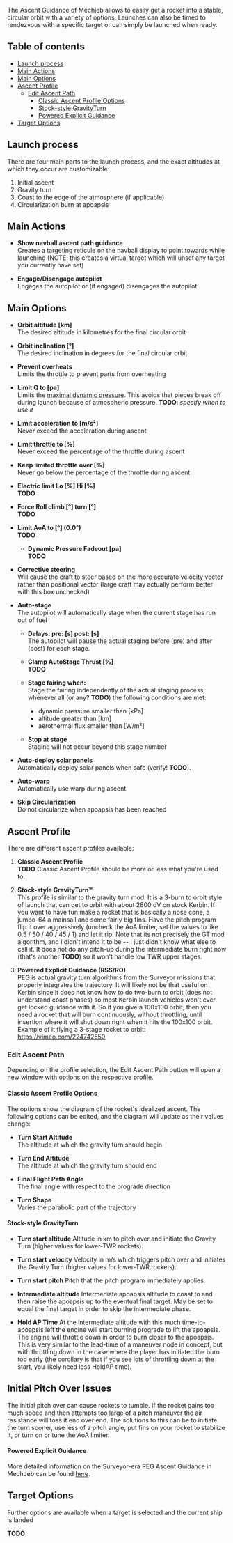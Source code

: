 

The Ascent Guidance of Mechjeb allows to easily get a rocket into a stable,
circular orbit with a variety of options. Launches can also be timed to
rendezvous with a specific target or can simply be launched when ready.

Table of contents
-----------------
- [Launch process](#launch-process)
- [Main Actions](#main-actions)
- [Main Options](#main-options)
- [Ascent Profile](#ascent-profile)
  * [Edit Ascent Path](#edit-ascent-path)
    + [Classic Ascent Profile Options](#classic-ascent-profile-options)
    + [Stock-style GravityTurn](#stock-style-gravityturn)
    + [Powered Explicit Guidance](#powered-explicit-guidance)
- [Target Options](#target-options)

Launch process
--------------

There are four main parts to the launch process, and the exact altitudes
at which they occur are customizable:

1. Initial ascent
2. Gravity turn
3. Coast to the edge of the atmosphere (if applicable)
4. Circularization burn at apoapsis

Main Actions
------------

-   **Show navball ascent path guidance**    
    Creates a targeting reticule on the navball display to point towards while
    launching (NOTE: this creates a virtual target which will unset any target
    you currently have set)

-   **Engage/Disengage autopilot**    
    Engages the autopilot or (if engaged)
    disengages the autopilot

Main Options
------------

-   **Orbit altitude [km]**    
    The desired altitude in kilometres for the
    final circular orbit

-   **Orbit inclination [°]**    
    The desired inclination in degrees for the final
    circular orbit

-   **Prevent overheats**    
    Limits the throttle to prevent parts from
    overheating

-   **Limit Q to [pa]**  
    Limits the [maximal dynamic pressure](https://en.wikipedia.org/wiki/Max_Q).
    This avoids that pieces break off during launch because of atmospheric
    pressure.
    **TODO**: *specify when to use it*

-   **Limit acceleration to [m/s²]**  
    Never exceed the acceleration during ascent

-   **Limit throttle to [%]**  
    Never exceed the percentage of the throttle during ascent
    
-   **Keep limited throttle over [%]**  
    Never go below the percentage of the throttle during ascent
    
-   **Electric limit Lo [%] Hi [%]**  
    **TODO**
    
-   **Force Roll climb [°] turn [°]**  
    **TODO**

-   **Limit AoA to [°] (0.0°)**  
    **TODO**
    -   **Dynamic Pressure Fadeout [pa]**  
        **TODO**

-   **Corrective steering**    
    Will cause the craft to steer based on the more accurate velocity vector
    rather than positional vector (large craft may actually perform better with
    this box unchecked)

-   **Auto-stage**    
    The autopilot will automatically stage when the current stage has run out of
    fuel
    
    - **Delays: pre: [s] post: [s]**    
      The autopilot will pause the actual staging before (pre) and after (post)
      for each stage.
      
    - **Clamp AutoStage Thrust [%]**    
      **TODO**

    - **Stage fairing when:**    
      Stage the fairing independently of the actual staging process, whenever
      all (or any? **TODO**) the following conditions are met:
      - dynamic pressure smaller than [kPa]
      - altitude greater than [km]
      - aerothermal flux smaller than [W/m²]

    - **Stop at stage**    
      Staging will not occur beyond this stage number

-   **Auto-deploy solar panels**    
    Automatically deploy solar panels when safe (verify! **TODO**).
    
-   **Auto-warp**    
    Automatically use warp during ascent

-   **Skip Circularization**    
    Do not circularize when apoapsis has been reached

## Ascent Profile

There are different ascent profiles available:

1.  **Classic Ascent Profile**  
    **TODO** Classic Ascent Profile should be more or less what you're used to.

2.  **Stock-style GravityTurn™**  
    This profile is similar to the gravity turn mod. It is a 3-burn to orbit
    style of launch that can get to orbit with about 2800 dV on stock Kerbin. If
    you want to have fun make a rocket that is basically a nose cone, a jumbo-64
    a mainsail and some fairly big fins. Have the pitch program flip it over
    aggressively (uncheck the AoA limiter, set the values to like 0.5 / 50 / 40 /
    45 / 1) and let it rip.  Note that its not precisely the GT mod algorithm,
    and I didn't intend it to be -- I just didn't know what else to call it. It
    does not do any pitch-up during the intermediate burn right now (that's
    another **TODO**) so it won't handle low TWR upper stages.

3.  **Powered Explicit Guidance (RSS/RO)**  
    PEG is actual gravity turn algorithms from the Surveyor missions that
    properly integrates the trajectory.  It will likely not be that useful on
    Kerbin since it does not know how to do two-burn to orbit (does not
    understand coast phases) so most Kerbin launch vehicles won't ever get
    locked guidance with it. So if you give a 100x100 orbit, then you need a
    rocket that will burn continuously, without throttling, until insertion
    where it will shut down right when it hits the 100x100 orbit.   Example of
    it flying a 3-stage rocket to orbit:  https://vimeo.com/224742550 


### Edit Ascent Path

Depending on the profile selection, the Edit Ascent Path button will open a new
window with options on the respective profile.

#### Classic Ascent Profile Options
The options show the diagram of the rocket's idealized ascent. The following
options can be edited, and the diagram will update as their values change:

-   **Turn Start Altitude**    
    The altitude at which the gravity turn should begin

-   **Turn End Altitude**    
    The altitude at which the gravity turn should end

-   **Final Flight Path Angle**    
    The final angle with respect to the prograde direction

-   **Turn Shape**    
    Varies the parabolic part of the trajectory
    
#### Stock-style GravityTurn

-   **Turn start altitude**
    Altitude in km to pitch over and initiate the Gravity Turn (higher values for lower-TWR rockets).

-   **Turn start velocity**
    Velocity in m/s which triggers pitch over and initiates the Gravity Turn (higher values for lower-TWR rockets).

-   **Turn start pitch**
    Pitch that the pitch program immediately applies.

-   **Intermediate altitude**
    Intermediate apoapsis altitude to coast to and then raise the apoapsis up to the eventual final target.  May be set to equal the final target in
    order to skip the intermediate phase.

-   **Hold AP Time**
    At the intermediate altitude with this much time-to-apoapsis left the engine will start burning prograde to lift the apoapsis.  The engine will throttle
    down in order to burn closer to the apoapsis.  This is very similar to the lead-time of a maneuver node in concept, but with throttling down in the case where
    the player has initiated the burn too early (the corollary is that if you see lots of throttling down at the start, you likely need less HoldAP time).

Initial Pitch Over Issues
-------------------------

The initial pitch over can cause rockets to tumble.  If the rocket gains too much speed and then attempts too large of a pitch maneuver the air resistance will
toss it end over end.  The solutions to this can be to initiate the turn sooner, use less of a pitch angle, put fins on your rocket to stabilize it, or turn on
or tune the AoA limiter.




#### Powered Explicit Guidance

More detailed information on the Surveyor-era PEG Ascent Guidance in MechJeb can be found [here](https://github.com/lamont-granquist/MechJeb2/wiki).


Target Options
--------------

Further options are available when a target is selected and the current ship is
landed

**TODO**
